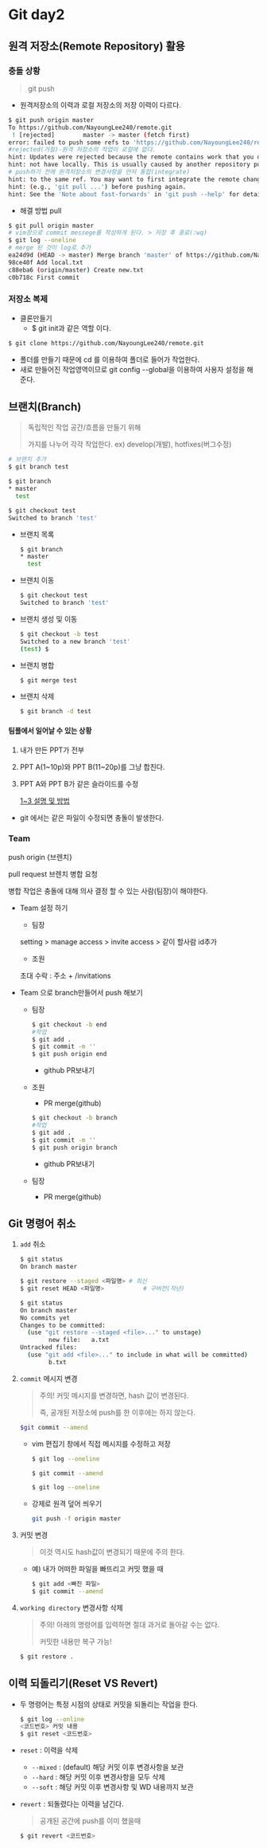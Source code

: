 # Git day2

## 원격 저장소(Remote Repository) 활용

### 충돌 상황

> git push 

* 원격저장소의 이력과 로컬 저장소의 저장 이력이 다르다.

```bash
$ git push origin master
To https://github.com/NayoungLee240/remote.git
 ! [rejected]        master -> master (fetch first)
error: failed to push some refs to 'https://github.com/NayoungLee240/remote.git'
#rejected(거절)-원격 저장소의 작업이 로컬에 없다.
hint: Updates were rejected because the remote contains work that you do
hint: not have locally. This is usually caused by another repository pushing
# push하기 전에 원격저장소의 변경사항을 먼저 통합(integrate)
hint: to the same ref. You may want to first integrate the remote changes
hint: (e.g., 'git pull ...') before pushing again.
hint: See the 'Note about fast-forwards' in 'git push --help' for details.
```

* 해결 방법 pull

```bash
$ git pull origin master
# vim창으로 commit messege를 작성하게 된다. > 저장 후 종료(:wq)
$ git log --oneline
# merge 된 것이 log로 추가
ea24d9d (HEAD -> master) Merge branch 'master' of https://github.com/NayoungLee240/remote into master
98ce40f Add local.txt
c88eba6 (origin/master) Create new.txt
c0b718c First commit
```

### 저장소 복제

* 클론만들기
  * $ git init과 같은 역할 이다.

```bash
$ git clone https://github.com/NayoungLee240/remote.git
```

* 폴더를 만들기 때문에 cd 를 이용하여 폴더로 들어가 작업한다.
* 새로 만들어진 작업영역이므로 git config --global을 이용하여 사용자 설정을 해준다.

## 브랜치(Branch)

> 독립적인 작업 공간/흐름을 만들기 위해
>
> 가지를 나누어 각각 작업한다. ex) develop(개발), hotfixes(버그수정)

```bash
# 브랜치 추가
$ git branch test

$ git branch
* master
  test

$ git checkout test
Switched to branch 'test'

```



* 브랜치 목록

  ```bash
  $ git branch
  * master
    test
  ```

* 브랜치 이동

  ```bash
  $ git checkout test
  Switched to branch 'test'
  ```

  

* 브랜치 생성 및 이동

  ```bash
  $ git checkout -b test
  Switched to a new branch 'test'
  (test) $
  ```

* 브랜치 병합

  ```bash
  $ git merge test
  ```

* 브랜치 삭제

  ```bash
  $ git branch -d test
  ```

  

#### 팀플에서 일어날 수 있는 상황

1. 내가 만든 PPT가 전부

2. PPT A(1~10p)와 PPT B(11~20p)를 그냥 합친다.

3. PPT A와 PPT B가 같은 슬라이드를 수정

   [1~3 설명 및 방법](./branch.md)

* git 에서는 같은 파일이 수정되면 충돌이 발생한다.

### Team

push origin {브렌치}

pull request 브렌치 병합 요청

병합 작업은 충돌에 대해 의사 결정 할 수 있는 사람(팀장)이 해야한다.

* Team 설정 하기

  * 팀장

  setting > manage access > invite access > 같이 할사람 id추가

  * 조원

  초대 수락 : 주소 + /invitations

* Team 으로 branch만들어서 push 해보기

  * 팀장

    ```bash
    $ git checkout -b end
    #작업
    $ git add .
    $ git commit -m ''
    $ git push origin end
    ```

    * github PR보내기

  * 조원

    * PR merge(github)

    ```bash
    $ git checkout -b branch
    #작업
    $ git add .
    $ git commit -m ''
    $ git push origin branch
    ```

    * github PR보내기

  * 팀장

    * PR merge(github)

## Git 명령어 취소

1. `add` 취소

   ```bash
   $ git status
   On branch master
   ```

   ```bash
   $ git restore --staged <파일명>	# 최신
   $ git reset HEAD <파일명>			# 구버전(작년)
   ```

   ```bash
   $ git status
   On branch master
   No commits yet
   Changes to be committed:
     (use "git restore --staged <file>..." to unstage)
           new file:   a.txt
   Untracked files:
     (use "git add <file>..." to include in what will be committed)
           b.txt
   ```

2. `commit` 메시지 변경

   > 주의! 커밋 메시지를 변경하면, hash 값이 변경된다.
   >
   > 즉, 공개된 저장소에 push를 한 이후에는 하지 않는다.

   ```bash
   $git commit --amend
   ```

   * vim 편집기 창에서 직접 메시지를 수정하고 저장

     ```bash
     $ git log --oneline
     
     $ git commit --amend
     
     $ git log --oneline
     ```

   * 강제로 원격 덮어 씌우기

     ```bash
     git push -f origin master
     ```

3. 커밋 변경

   > 이것 역시도 hash값이 변경되기 때문에 주의 한다.

   * 예) 내가 어떠한 파일을 빠뜨리고 커밋 했을 때

     ```bash
     $ git add <빠진 파일>
     $ git commit --amend
     ```

4. `working directory` 변경사항 삭제

   > 주의! 아래의 명령어를 입력하면 절대 과거로 돌아갈 수는 없다.
   >
   > 커밋한 내용만 복구 가능!

   ```bash
   $ git restore .
   ```



## 이력 되돌리기(Reset VS Revert)

* 두 명령어는 특정 시점의 상태로 커밋을 되돌리는 작업을 한다.

  ```bash
  $ git log --online
  <코드번호> 커밋 내용
  $ git reset <코드번호>
  ```

* `reset` : 이력을 삭제

  * `--mixed` : (default) 해당 커밋 이후 변경사항을 보관
  * `--hard` : 해당 커밋 이후 변경사항을 모두 삭제
  * `--soft` : 해당 커밋 이후 변경사항 및 WD 내용까지 보관

* `revert` : 되돌렸다는 이력을 남긴다.

  > 공개된 공간에 push를 이미 했을때

  ```bash
  $ git revert <코드번호>
  ```

  